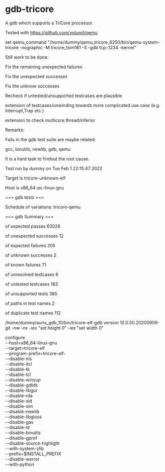 # gdb-tricore

A gdb which supports a TriCore processor.

Tested with https://github.com/volumit/qemu

set qemu_command "/home/dummy/qemu_tricore_6250/bin/qemu-system-tricore -nographic -M tricore_tsim161 -S -gdb tcp::1234 -kernel"

Still work to be done:

Fix the remaining unexpected failures

Fix the unexpected successes

Fix the unknow successes

Recheck if untested/unsupported testcases are plausible

extension of testcases/unwinding towards more complicated use case (e.g. Interrupt,Trap etc.)

extension to check multicore thread/inferior 

Remarks:

Fails in the gdb test suite are maybe related:

gcc, binutils, newlib, gdb, qemu

It is a hard task to findout the root cause.



Test run by dummy on Tue Feb  1 22:15:47 2022

Target is tricore-unknown-elf

Host   is x86_64-pc-linux-gnu

=== gdb tests ===

Schedule of variations:
    tricore-qemu
    
=== gdb Summary ===

of expected passes		63026

of unexpected successes	12

of expected failures		305

of unknown successes		2

of known failures		71

of unresolved testcases	6

of untested testcases		183

of unsupported tests		385

of paths in test names	2

of duplicate test names	112

/home/dummy/aurix_gdb_10/bin/tricore-elf-gdb version  10.0.50.20200909-git -nw -nx -iex "set height 0" -iex "set width 0" 

configure \
--host=x86_64-linux-gnu \
--target=tricore-elf \
--program-prefix=tricore-elf- \
--disable-nls \
--disable-itcl \
--disable-tk \
--disable-tcl \
--disable-winsup \
--disable-gdbtk \
--disable-libgui \
--disable-rda \
--disable-sid \
--disable-sim \
--disable-newlib \
--disable-libgloss \
--disable-gas \
--disable-ld \
--disable-binutils \
--disable-gprof \
--disable-source-highlight \
--with-system-zlib \
--prefix=$INSTALL_PREFIX \
--disable-werror \
--with-python
